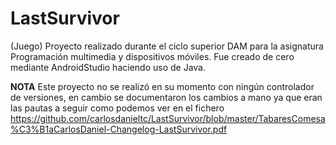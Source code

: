 # LastSurvivor
(Juego) Proyecto realizado durante el ciclo superior DAM para la asignatura Programación multimedia y dispositivos móviles. Fue creado de cero mediante AndroidStudio haciendo uso de Java. 

**NOTA**
Este proyecto no se realizó en su momento con ningún controlador de versiones, en cambio se documentaron los cambios a mano ya que eran las pautas a seguir como podemos ver en el fichero https://github.com/carlosdanieltc/LastSurvivor/blob/master/TabaresComesa%C3%B1aCarlosDaniel-Changelog-LastSurvivor.pdf
